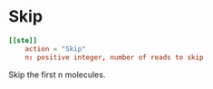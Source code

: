 # Skip

```toml
[[ste]]
    action = "Skip"
    n: positive integer, number of reads to skip
```

Skip the first n molecules.


